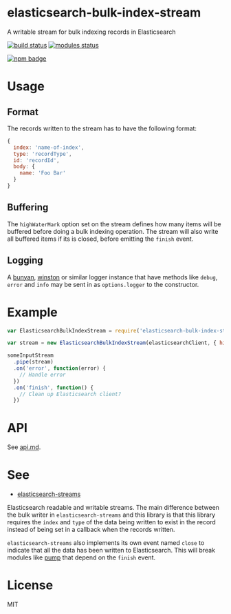 # elasticsearch-bulk-index-stream

A writable stream for bulk indexing records in Elasticsearch

[![build status](https://travis-ci.org/voldern/elasticsearch-bulk-index-stream.svg)](https://travis-ci.org/voldern/elasticsearch-bulk-index-stream)
[![modules status](https://david-dm.org/voldern/elasticsearch-bulk-index-stream.svg)](https://david-dm.org/voldern/elasticsearch-bulk-index-stream)

[![npm badge](https://nodei.co/npm/elasticsearch-bulk-index-stream.png?downloads=true)](https://nodei.co/npm/elasticsearch-bulk-index-stream)

# Usage

## Format

The records written to the stream has to have the following format:
```javascript
{
  index: 'name-of-index',
  type: 'recordType',
  id: 'recordId',
  body: {
    name: 'Foo Bar'
  }
}
```

## Buffering

The `highWaterMark` option set on the stream defines how many items
will be buffered before doing a bulk indexing operation. The stream
will also write all buffered items if its is closed, before emitting
the `finish` event.

## Logging

A [bunyan](https://www.npmjs.com/package/bunyan),
[winston](https://www.npmjs.com/package/winston) or similar logger
instance that have methods like `debug`, `error` and `info` may be
sent in as `options.logger` to the constructor.

# Example

```javascript
var ElasticsearchBulkIndexStream = require('elasticsearch-bulk-index-stream');

var stream = new ElasticsearchBulkIndexStream(elasticsearchClient, { highWaterMark: 256 });

someInputStream
  .pipe(stream)
  .on('error', function(error) {
    // Handle error
  })
  .on('finish', function() {
    // Clean up Elasticsearch client?
  })
```

# API

See [api.md](api.md).

# See

- [elasticsearch-streams](https://www.npmjs.com/package/elasticsearch-streams)

Elasticsearch readable and writable streams. The main difference
between the bulk writer in `elasticsearch-streams` and this library is
that this library requires the `index` and `type` of the data being
written to exist in the record instead of being set in a callback when
the records written.

`elasticsearch-streams` also implements its own event named `close` to
indicate that all the data has been written to Elasticsearch. This
will break modules like [pump](https://www.npmjs.com/package/pump)
that depend on the `finish` event.

# License

MIT
